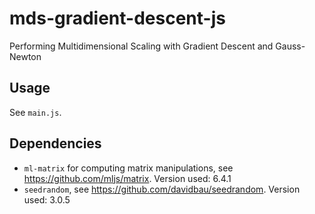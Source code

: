 # mds-gradient-descent-js
Performing Multidimensional Scaling with Gradient Descent and Gauss-Newton

## Usage

See `main.js`.

## Dependencies
* `ml-matrix` for computing matrix manipulations, see https://github.com/mljs/matrix. Version used: 6.4.1
* `seedrandom`, see https://github.com/davidbau/seedrandom. Version used: 3.0.5
